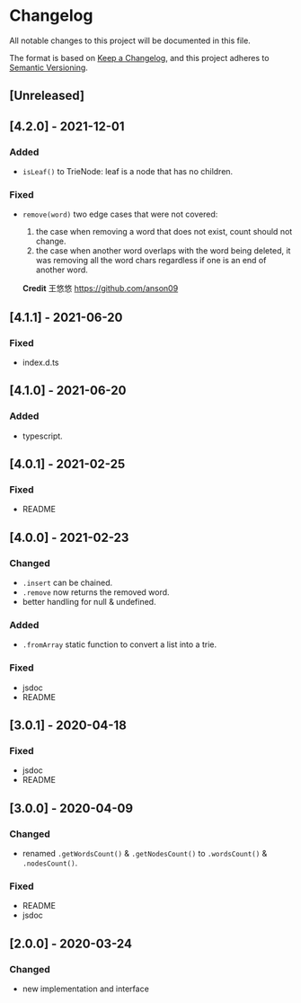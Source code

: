 # Changelog
All notable changes to this project will be documented in this file.

The format is based on [Keep a Changelog](https://keepachangelog.com/en/1.0.0/),
and this project adheres to [Semantic Versioning](https://semver.org/spec/v2.0.0.html).

## [Unreleased]
## [4.2.0] - 2021-12-01

### Added
- `isLeaf()` to TrieNode: leaf is a node that has no children.

### Fixed
- `remove(word)` two edge cases that were not covered:
  1. the case when removing a word that does not exist, count should not change.
  2. the case when another word overlaps with the word being deleted, it was removing all the word chars regardless if one is an end of another word.

  **Credit** 王悠悠 https://github.com/anson09

## [4.1.1] - 2021-06-20

### Fixed
- index.d.ts

## [4.1.0] - 2021-06-20

### Added
- typescript.

## [4.0.1] - 2021-02-25

### Fixed
- README

## [4.0.0] - 2021-02-23

### Changed
- `.insert` can be chained.
- `.remove` now returns the removed word. 
- better handling for null & undefined.

### Added
- `.fromArray` static function to convert a list into a trie.

### Fixed
- jsdoc
- README

## [3.0.1] - 2020-04-18
### Fixed
- jsdoc
- README

## [3.0.0] - 2020-04-09
### Changed
- renamed `.getWordsCount()` & `.getNodesCount()` to `.wordsCount()` & `.nodesCount()`.

### Fixed
- README
- jsdoc

## [2.0.0] - 2020-03-24
### Changed
- new implementation and interface
